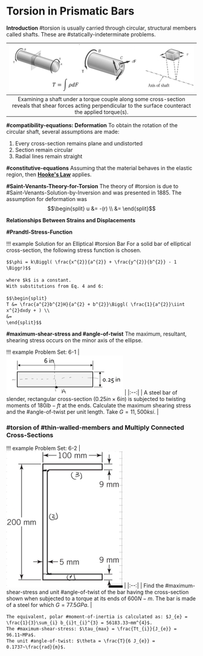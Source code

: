 # Torsion in Prismatic Bars

**Introduction**
#torsion is usually carried through circular, structural members called shafts.
These are #statically-indeterminate problems.

| ![](../../../attachments/engr-727-001-advanced-mechanics-of-materials/equilibrium_conditions_220414_122644_EST.png) |
|:--:|
| Examining a shaft under a torque couple along some cross-section reveals that shear forces acting perpendicular to the surface counteract the applied torque(s). |

**#compatibility-equations: Deformation**
To obtain the rotation of the circular shaft, several assumptions are made:
1. Every cross-section remains plane and undistorted
2. Section remain circular
3. Radial lines remain straight

**#constitutive-equations**
Assuming that the material behaves in the elastic region, then **[Hooke's Law](hookes-law.md)** applies.

**#Saint-Venants-Theory-for-Torsion**
The theory of #torsion is due to #Saint-Venants-Solution-by-Inversion and was presented in 1885.
The assumption for deformation was
$$\begin{split}
u &= -(r) \\
 &=
\end{split}$$

**Relationships Between Strains and Displacements**

**#Prandtl-Stress-Function**

!!! example Solution for an Elliptical #torsion Bar
    For a solid bar of elliptical cross-section, the following stress function is chosen.

    $$\phi = k\Biggl( \frac{x^{2}}{a^{2}} + \frac{y^{2}}{b^{2}} - 1 \Biggr)$$

    where $k$ is a constant.
    With substitutions from Eq. 4 and 6:

    $$\begin{split}
    T &= \frac{a^{2}b^{2}H}{a^{2} + b^{2}}\Biggl( \frac{1}{a^{2}}\iint x^{2}dxdy + ) \\
    &=
    \end{split}$$

**#maximum-shear-stress and #angle-of-twist**
The maximum, resultant, shearing stress occurs on the minor axis of the ellipse.

!!! example Problem Set: 6-1
    | ![](../../../attachments/engr-727-001-advanced-mechanics-of-materials/6-1-problem_statement_220414_131208_EST.png) |
    |:--:|
    | A steel bar of slender, rectangular cross-section ($0.25 in \times 6 in$) is subjected to twisting moments of $180 lb-ft$ at the ends. Calculate the maximum shearing stress and the #angle-of-twist per unit length. Take $G = 11,500 ksi$. |

### #torsion of #thin-walled-members and Multiply Connected Cross-Sections
!!! example Problem Set: 6-2
    | ![](../../../attachments/engr-727-001-advanced-mechanics-of-materials/6-2-problem_statement_220419_125750_EST.png) |
    |:--:|
    | Find the #maximum-shear-stress and unit #angle-of-twist of the bar having the cross-section shown when subjected to a torque at its ends of $600 N-m$. The bar is made of a steel for which $G = 77.5 GPa$. |

    The equivalent, polar #moment-of-inertia is calculated as: $J_{e} = \frac{1}{3}\sum_{i} b_{i}t_{i}^{3} = 56183.33~mm^{4}$.
    The #maximum-shear-stress: $\tau_{max} = \frac{Tt_{i}}{J_{e}} = 96.11~MPa$.
    The unit #angle-of-twist: $\theta = \frac{T}{6 J_{e}} = 0.1737~\frac{rad}{m}$.